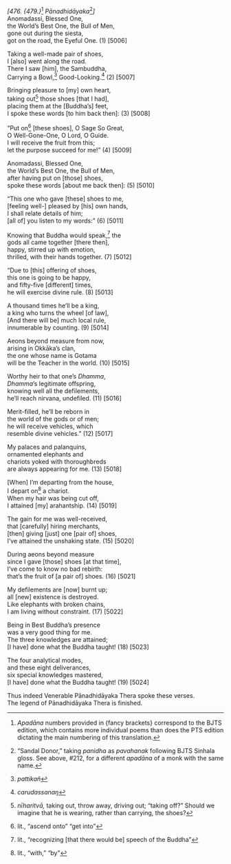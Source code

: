 *\[476. {479.}*[^1] *Pānadhidāyaka*[^2]*\]*  
Anomadassi, Blessed One,  
the World’s Best One, the Bull of Men,  
gone out during the siesta,  
got on the road, the Eyeful One. (1) \[5006\]

Taking a well-made pair of shoes,  
I \[also\] went along the road.  
There I saw \[him\], the Sambuddha,  
Carrying a Bowl,[^3] Good-Looking.[^4] (2) \[5007\]

Bringing pleasure to \[my\] own heart,  
taking out[^5] those shoes \[that I had\],  
placing them at the \[Buddha’s\] feet,  
I spoke these words \[to him back then\]: (3) \[5008\]

“Put on[^6] \[these shoes\], O Sage So Great,  
O Well-Gone-One, O Lord, O Guide.  
I will receive the fruit from this;  
let the purpose succeed for me!” (4) \[5009\]

Anomadassi, Blessed One,  
the World’s Best One, the Bull of Men,  
after having put on \[those\] shoes,  
spoke these words \[about me back then\]: (5) \[5010\]

“This one who gave \[these\] shoes to me,  
\[feeling well-\] pleased by \[his\] own hands,  
I shall relate details of him;  
\[all of\] you listen to my words:” (6) \[5011\]

Knowing that Buddha would speak,[^7] the  
gods all came together \[there then\],  
happy, stirred up with emotion,  
thrilled, with their hands together. (7) \[5012\]

“Due to \[this\] offering of shoes,  
this one is going to be happy,  
and fifty-five \[different\] times,  
he will exercise divine rule. (8) \[5013\]

A thousand times he’ll be a king,  
a king who turns the wheel \[of law\],  
\[And there will be\] much local rule,  
innumerable by counting. (9) \[5014\]

Aeons beyond measure from now,  
arising in Okkāka’s clan,  
the one whose name is Gotama  
will be the Teacher in the world. (10) \[5015\]

Worthy heir to that one’s *Dhamma*,  
*Dhamma*’s legitimate offspring,  
knowing well all the defilements,  
he’ll reach nirvana, undefiled. (11) \[5016\]

Merit-filled, he’ll be reborn in  
the world of the gods or of men;  
he will receive vehicles, which  
resemble divine vehicles.” (12) \[5017\]

My palaces and palanquins,  
ornamented elephants and  
chariots yoked with thoroughbreds  
are always appearing for me. (13) \[5018\]

\[When\] I’m departing from the house,  
I depart on[^8] a chariot.  
When my hair was being cut off,  
I attained \[my\] arahantship. (14) \[5019\]

The gain for me was well-received,  
that \[carefully\] hiring merchants,  
\[then\] giving \[just\] one \[pair of\] shoes,  
I’ve attained the unshaking state. (15) \[5020\]

During aeons beyond measure  
since I gave \[those\] shoes \[at that time\],  
I’ve come to know no bad rebirth:  
that’s the fruit of \[a pair of\] shoes. (16) \[5021\]

My defilements are \[now\] burnt up;  
all \[new\] existence is destroyed.  
Like elephants with broken chains,  
I am living without constraint. (17) \[5022\]

Being in Best Buddha’s presence  
was a very good thing for me.  
The three knowledges are attained;  
\[I have\] done what the Buddha taught! (18) \[5023\]

The four analytical modes,  
and these eight deliverances,  
six special knowledges mastered,  
\[I have\] done what the Buddha taught! (19) \[5024\]

Thus indeed Venerable Pānadhidāyaka Thera spoke these verses.  
The legend of Pānadhidāyaka Thera is finished.

[^1]: *Apadāna* numbers provided in {fancy brackets} correspond to the BJTS edition, which contains more individual poems than does the PTS edition dictating the main numbering of this translation.

[^2]: “Sandal Donor,” taking *panidha* as *pavahanak* following BJTS Sinhala gloss. See above, \#212, for a different *apadāna* of a monk with the same name.

[^3]: *pattikañ*

[^4]: *carudassanaŋ*

[^5]: *nīharitvā,* taking out, throw away, driving out; “taking off?” Should we imagine that he is wearing, rather than carrying, the shoes?

[^6]: lit., “ascend onto” “get into”

[^7]: lit., “recognizing \[that there would be\] speech of the Buddha”

[^8]: lit., “with,” “by”
